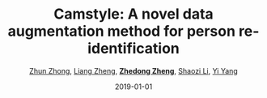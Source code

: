 ---
title: "Camstyle: A novel data augmentation method for person re-identification"
collection: publications
permalink: /publication/Camstyle2019
date: 2019-01-01
doi: 10.1109/TIP.2018.2874313
venue: 'IEEE Transactions on Image Processing (TIP)'
paperurl: 'https://zdzheng.xyz/files/TIP-08485427.pdf'
code: 'https://github.com/zhunzhong07/CamStyle'
author: '<a href=&quot;https://zdzheng.xyz/authors/Zhun-Zhong&quot;>Zhun Zhong</a>, <a href=&quot;https://zdzheng.xyz/authors/Liang-Zheng&quot;>Liang Zheng</a>, <a href=&quot;https://zdzheng.xyz/authors/Zhedong-Zheng&quot;><strong>Zhedong Zheng</strong></a>, <a href=&quot;https://zdzheng.xyz/authors/Shaozi-Li&quot;>Shaozi Li</a>, <a href=&quot;https://zdzheng.xyz/authors/Yi-Yang&quot;>Yi Yang</a>'
citation: ' Zhun Zhong,  Liang Zheng,  Zhedong Zheng,  Shaozi Li,  Yi Yang, &quot;Camstyle: A novel data augmentation method for person re-identification.&quot; IEEE Transactions on Image Processing (TIP), 2019. DOI: 10.1109/TIP.2018.2874313'
pub_year: '2019'
bib: >
    @article{zhong2019camstyle,  
    author = "Zhong, Zhun and Zheng, Liang and Zheng, Zhedong and Li, Shaozi and Yang, Yi",  
    doi = "10.1109/TIP.2018.2874313",  
    title = "Camstyle: A novel data augmentation method for person re-identification",  
    journal = "IEEE Transactions on Image Processing (TIP)",  
    volume = "28",  
    number = "3",  
    pages = "1176--1190",  
    year = "2019",  
    url = "https://zdzheng.xyz/files/TIP-08485427.pdf",  
    code = "https://github.com/zhunzhong07/CamStyle",  
    publisher = "IEEE"
    }

---